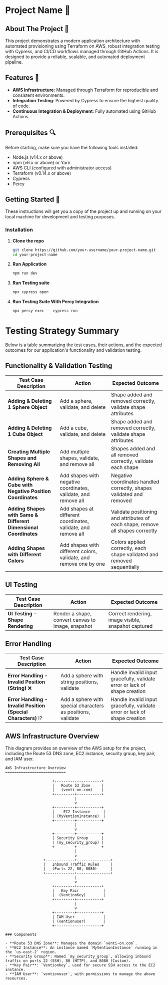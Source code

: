 # Project Name 🌟

## About The Project 📘

This project demonstrates a modern application architecture with automated provisioning using Terraform on AWS, robust integration testing with Cypress, and CI/CD workflows managed through GitHub Actions. It is designed to provide a reliable, scalable, and automated deployment pipeline.

## Features 🌟

- **AWS Infrastructure**: Managed through Terraform for reproducible and consistent environments.
- **Integration Testing**: Powered by Cypress to ensure the highest quality of code.
- **Continuous Integration & Deployment**: Fully automated using GitHub Actions.

## Prerequisites 🔍

Before starting, make sure you have the following tools installed:
- Node.js (v14.x or above)
- npm (v6.x or above) or Yarn
- AWS CLI (configured with administrator access)
- Terraform (v0.14.x or above)
- Cypress 
- Percy 

## Getting Started 🚀

These instructions will get you a copy of the project up and running on your local machine for development and testing purposes.

### Installation

1. **Clone the repo**
   ```sh
   git clone https://github.com/your-username/your-project-name.git
   cd your-project-name

2. **Run Application**
   ```sh
   npm run dev

3. **Run Testing suite**
   ```sh
   npx cypress open

4. **Run Testing Suite With Percy Integration**
   ```sh
   npx percy exec -- cypress run  

# Testing Strategy Summary

Below is a table summarizing the test cases, their actions, and the expected outcomes for our application's functionality and validation testing.

## Functionality & Validation Testing
| Test Case Description                                           | Action                                                  | Expected Outcome                                                   |
|-----------------------------------------------------------------|---------------------------------------------------------|--------------------------------------------------------------------|
| **Adding & Deleting 1 Sphere Object**                           | Add a sphere, validate, and delete                      | Shape added and removed correctly, validate shape attributes       |
| **Adding & Deleting 1 Cube Object**                             | Add a cube, validate, and delete                        | Shape added and removed correctly, validate shape attributes       |
| **Creating Multiple Shapes and Removing All**                   | Add multiple shapes, validate, and remove all           | Shapes added and all removed correctly, validate each shape        |
| **Adding Sphere & Cube with Negative Position Coordinates**     | Add shapes with negative coordinates, validate, and remove all | Negative coordinates handled correctly, shapes validated and removed |
| **Adding Shapes with Same & Different Dimensional Coordinates** | Add shapes at different coordinates, validate, and remove all | Validate positioning and attributes of each shape, remove all shapes correctly |
| **Adding Shapes with Different Colors**                         | Add shapes with different colors, validate, and remove one by one | Colors applied correctly, each shape validated and removed sequentially |

## UI Testing
| Test Case Description                             | Action                               | Expected Outcome                                    |
|---------------------------------------------------|--------------------------------------|-----------------------------------------------------|
| **UI Testing - Shape Rendering**                  | Render a shape, convert canvas to image, snapshot | Correct rendering, image visible, snapshot captured |

## Error Handling
| Test Case Description                             | Action                                   | Expected Outcome                                    |
|---------------------------------------------------|------------------------------------------|-----------------------------------------------------|
| **Error Handling - Invalid Position (String)** :x:          | Add a sphere with string positions, validate | Handle invalid input gracefully, validate error or lack of shape creation |
| **Error Handling - Invalid Position (Special Characters)** :interrobang: | Add a sphere with special characters as positions, validate | Handle invalid input gracefully, validate error or lack of shape creation |

## AWS Infrastructure Overview

This diagram provides an overview of the AWS setup for the project, including the Route 53 DNS zone, EC2 instance, security group, key pair, and IAM user.

```plaintext
AWS Infrastructure Overview
===========================

                     +---------------------+
                     |   Route 53 Zone     |
                     |   (venti-on.com)    |
                     +---------+-----------+
                               |
                               v
                     +---------+-----------+
                     |    EC2 Instance      |
                     | (MyVentionInstance)  |
                     +---------+-----------+
                               |
                               v
                     +---------+-----------+
                     | Security Group      |
                     | (my_security_group) |
                     +---------+-----------+
                               |
                               v
                 +-------------+---------------+
                 |   Inbound Traffic Rules     |
                 |   (Ports 22, 80, 8080)      |
                 +-------------+---------------+
                               |
                               v
                     +---------+-----------+
                     |   Key Pair           |
                     |  (VentionKey)        |
                     +---------+-----------+
                               |
                               v
                     +---------+-----------+
                     | IAM User             |
                     | (ventionuser)        |
                     +---------------------+

### Components

- **Route 53 DNS Zone**: Manages the domain `venti-on.com`.
- **EC2 Instance**: An instance named `MyVentionInstance` running in the `us-east-2` region.
- **Security Group**: Named `my_security_group`, allowing inbound traffic on ports 22 (SSH), 80 (HTTP), and 8080 (Custom).
- **Key Pair**: `VentionKey`, used for secure SSH access to the EC2 instance.
- **IAM User**: `ventionuser`, with permissions to manage the above resources.


